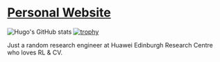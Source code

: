 # [Personal Website](https://trenza1ore.github.io/)

![Hugo's GitHub stats](https://github-readme-stats.vercel.app/api?username=Trenza1ore&show=prs_merged,prs_merged_percentage&include_all_commits=false&rank_icon=github&show_icons=true)
[![trophy](https://github-profile-trophy.vercel.app/?username=Trenza1ore&theme=gitdimmed&column=4)](https://github.com/ryo-ma/github-profile-trophy)

Just a random research engineer at Huawei Edinburgh Research Centre who loves RL & CV.
<!--
**Trenza1ore/Trenza1ore** is a ✨ _special_ ✨ repository because its `README.md` (this file) appears on your GitHub profile.

Here are some ideas to get you started:

- 🔭 I’m currently working on ...
- 🌱 I’m currently learning ...
- 👯 I’m looking to collaborate on ...
- 🤔 I’m looking for help with ...
- 💬 Ask me about ...
- 📫 How to reach me: ...
- 😄 Pronouns: ...
- ⚡ Fun fact: ...
-->
